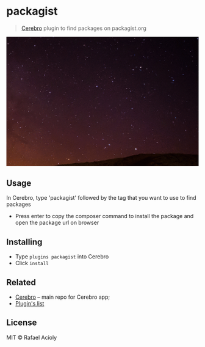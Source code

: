 # packagist

> [Cerebro](https://cerebroapp.com) plugin to find packages on packagist.org

![](howitworks.gif)

## Usage

In Cerebro, type 'packagist' followed by the tag that you want to use to find packages
* Press enter to copy the composer command to install the package and open the package url on browser

## Installing

* Type `plugins packagist` into Cerebro
* Click `install`

## Related

- [Cerebro](http://github.com/KELiON/cerebro) – main repo for Cerebro app;
- [Plugin's list](https://github.com/lubien/awesome-cerebro)

## License

MIT © Rafael Acioly
